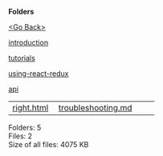 **Folders**

[&lt;Go Back&gt;](../right.html)

[introduction](introduction/right.html)

[tutorials](tutorials/right.html)

[using-react-redux](using-react-redux/right.html)

[api](api/right.html)

<table><tbody><tr class="odd"><td><a href="right.html">right.html</a> </td><td><a href="troubleshooting.md">troubleshooting.md</a> </td><td></td><td></td></tr></tbody></table>

Folders: 5  
Files: 2  
Size of all files: 4075 KB
